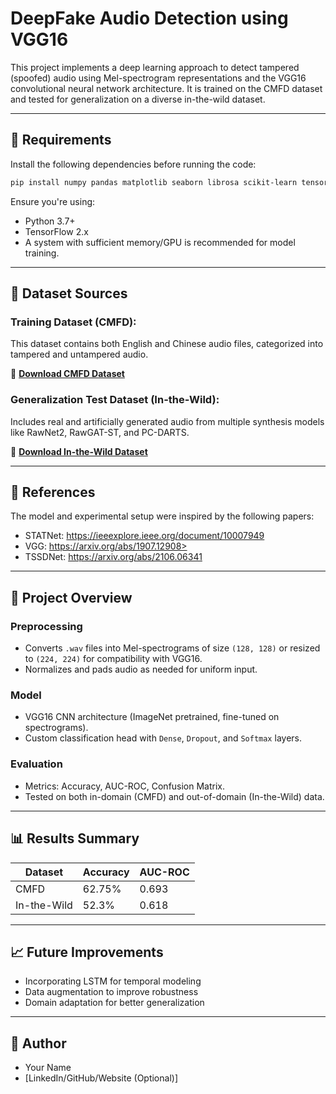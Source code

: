 # DeepFake Audio Detection using VGG16

This project implements a deep learning approach to detect tampered (spoofed) audio using Mel-spectrogram representations and the VGG16 convolutional neural network architecture. It is trained on the CMFD dataset and tested for generalization on a diverse in-the-wild dataset.

---

## 🔧 Requirements

Install the following dependencies before running the code:

```bash
pip install numpy pandas matplotlib seaborn librosa scikit-learn tensorflow
```

Ensure you're using:
- Python 3.7+
- TensorFlow 2.x
- A system with sufficient memory/GPU is recommended for model training.

---

## 📁 Dataset Sources

### Training Dataset (CMFD):
This dataset contains both English and Chinese audio files, categorized into tampered and untampered audio.

🔗 **[Download CMFD Dataset](<https://github.com/WuQinfang/CMFD>)**

### Generalization Test Dataset (In-the-Wild):
Includes real and artificially generated audio from multiple synthesis models like RawNet2, RawGAT-ST, and PC-DARTS.

🔗 **[Download In-the-Wild Dataset](https://deepfake-demo.aisec.fraunhofer.de/in_the_wild)**

---

## 📄 References

The model and experimental setup were inspired by the following papers:

- STATNet: https://ieeexplore.ieee.org/document/10007949
- VGG: https://arxiv.org/abs/1907.12908>
- TSSDNet: https://arxiv.org/abs/2106.06341

---

## 🚀 Project Overview

### Preprocessing
- Converts `.wav` files into Mel-spectrograms of size `(128, 128)` or resized to `(224, 224)` for compatibility with VGG16.
- Normalizes and pads audio as needed for uniform input.

### Model
- VGG16 CNN architecture (ImageNet pretrained, fine-tuned on spectrograms).
- Custom classification head with `Dense`, `Dropout`, and `Softmax` layers.

### Evaluation
- Metrics: Accuracy, AUC-ROC, Confusion Matrix.
- Tested on both in-domain (CMFD) and out-of-domain (In-the-Wild) data.

---

## 📊 Results Summary

| Dataset        | Accuracy | AUC-ROC |
|----------------|----------|---------|
| CMFD           | 62.75%   | 0.693   |
| In-the-Wild    | 52.3%    | 0.618   |

---

## 📈 Future Improvements

- Incorporating LSTM for temporal modeling
- Data augmentation to improve robustness
- Domain adaptation for better generalization

---

## 🧠 Author

- Your Name  
- [LinkedIn/GitHub/Website (Optional)]

